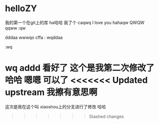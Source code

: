 # helloZY
我的第一个在git上的库
ha哈哈 我了个 caqwq
I love you hahaqw
QWQW
qqww   :qw

dddaa
wwwqo cffa  :
wqddaa

:wq

wq
addd
看好了 这个是我第二次修改了  哈哈 嗯嗯 可以了
<<<<<<< Updated upstream
我擦有意思啊
=======
这次是我在这个叫 xiaoshou上的分支进行了修改 哈哈
>>>>>>> Stashed changes
